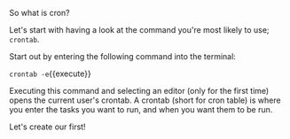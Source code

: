 So what is cron?

Let's start with having a look at the command you're most likely to use; `crontab`.

Start out by entering the following command into the terminal:

`crontab -e`{{execute}}

Executing this command and selecting an editor (only for the first time) opens the current user's crontab. A crontab (short for cron table) is where you enter the tasks you want to run, and when you want them to be run.

Let's create our first!
